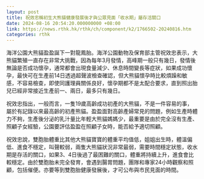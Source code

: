 ```yaml
---
layout: post
title: 祝效忠稱初生大熊貓健康發展後才與公眾見面「收水期」屬存活關口
date: 2024-08-16 20:54:20.000000000 +08:00
link: https://news.rthk.hk/rthk/ch/component/k2/1766502-20240816.htm
categories: rthk
---
```


海洋公園大熊貓盈盈誕下一對龍鳳胎。海洋公園動物及保育部主管祝效忠表示，大熊貓繁殖一直存在非常大挑戰，因為每年3月發情，高峰期一般只有幾日，發情後無論是否成功懷孕，通常都會出現食量減少、休息時間變長等症狀，如果成功懷孕，最快可在生產前14日透過超聲波檢查確認，但大熊貓懷孕時比較煩躁和敏感，不容易檢查，即使同護理員關係良好，懷孕期都不是太配合要求，直到照出胎兒已經非常接近生產前一、兩日，最多只有幾日。

祝效忠指出，一般而言，一隻19歲高齡成功初產的大熊貓，不是一件容易的事，屬於有記錄以來最高齡的初產熊貓。盈盈面對高齡產婦常見的問題，例如生產時體力不夠，生產後分泌的乳汁量比年輕大熊貓媽媽少，最重要是由於完全沒有生產、照顧子女經驗，公園要評估盈盈在照顧子女時，能否給予適切照顧。

祝效忠說，雙胞胎體重比其他大熊貓寶寶的體重平均值低，姐姐出生時，體溫偏低、進食不穩定，叫聲較弱，兩隻大熊貓狀況非常最弱，需要時間穩定狀態，收水期是存活的關口，如果3、4日後過了最困難的關口，體重將持續上升，進食會比較穩定。由於雙胞胎未完全發育，會遇到腸胃問題，團隊和專家24小時觀察和照顧，包括催便。亦要等到雙胞胎健康發展後，才可公布與市民見面的時間。

